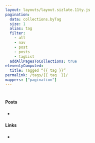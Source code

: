 ```yaml
---
layout: layouts/layout.sizlate.11ty.js
pagination:
  data: collections.byTag
  size: 1
  alias: tag
  filter:
    - all
    - nav
    - post
    - posts
    - tagList
  addAllPagesToCollections: true
eleventyComputed:
  title: Tagged “{{ tag }}”
permalink: /tags/{{ tag  }}/
mappers: ["pagination"]
---
```

<h1 class="title"></h1>


<div class="category-summary contained">
<h4>Posts</h4>
<ul class="posts_holder"><li class="section link">
    <a class="link" target="other_window" href="">
        <h5>
            <img class="favIcon"><span class="title"></span>
        </h5>
    </a>
    <span class="created"></span>
</li></ul>
</div>

<div class="category-summary contained">
<h4>Links</h4>
<ul class="links_holder">

<li class="section link">
    <a class="link" target="_blank" href=" ">
        <h5>
            <img class="favIcon"><span class="title"></span>
        </h5>
    </a>
    <span class="created"></span>
</li>


</ul>
</div>